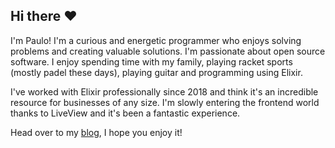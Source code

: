 ## Hi there ❤️ 

I'm Paulo! I'm a curious and energetic programmer who enjoys solving problems
and creating valuable solutions. I'm passionate about open source software. I
enjoy spending time with my family, playing racket sports (mostly padel these
days), playing guitar and programming using Elixir.

I've worked with Elixir professionally since 2018 and think it's an incredible
resource for businesses of any size. I'm slowly entering the frontend world
thanks to LiveView and it's been a fantastic experience.

Head over to my [blog](https://pdgonzalez872.github.io/), I hope you enjoy it!
